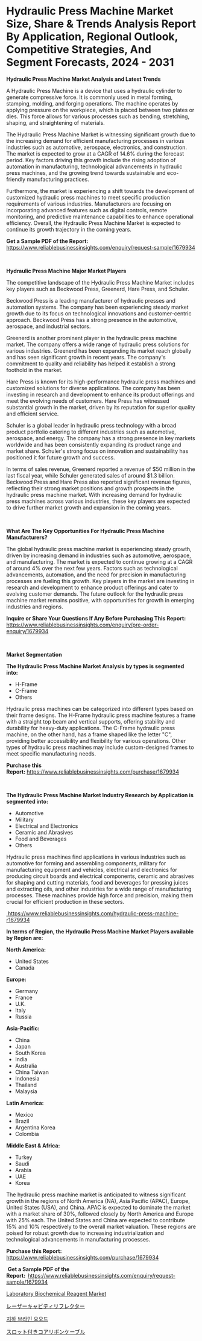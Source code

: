 <p><h1>Hydraulic Press Machine Market Size, Share & Trends Analysis Report By Application, Regional Outlook, Competitive Strategies, And Segment Forecasts, 2024 - 2031</h1></p><p><strong>Hydraulic Press Machine Market Analysis and Latest Trends</strong></p>
<p><p>A Hydraulic Press Machine is a device that uses a hydraulic cylinder to generate compressive force. It is commonly used in metal forming, stamping, molding, and forging operations. The machine operates by applying pressure on the workpiece, which is placed between two plates or dies. This force allows for various processes such as bending, stretching, shaping, and straightening of materials.</p><p>The Hydraulic Press Machine Market is witnessing significant growth due to the increasing demand for efficient manufacturing processes in various industries such as automotive, aerospace, electronics, and construction. The market is expected to grow at a CAGR of 14.6% during the forecast period. Key factors driving this growth include the rising adoption of automation in manufacturing, technological advancements in hydraulic press machines, and the growing trend towards sustainable and eco-friendly manufacturing practices.</p><p>Furthermore, the market is experiencing a shift towards the development of customized hydraulic press machines to meet specific production requirements of various industries. Manufacturers are focusing on incorporating advanced features such as digital controls, remote monitoring, and predictive maintenance capabilities to enhance operational efficiency. Overall, the Hydraulic Press Machine Market is expected to continue its growth trajectory in the coming years.</p></p>
<p><strong>Get a Sample PDF of the Report:&nbsp;</strong> <a href="https://www.reliablebusinessinsights.com/enquiry/request-sample/1679934">https://www.reliablebusinessinsights.com/enquiry/request-sample/1679934</a></p>
<p>&nbsp;</p>
<p><strong>Hydraulic Press Machine Major Market Players</strong></p>
<p><p>The competitive landscape of the Hydraulic Press Machine Market includes key players such as Beckwood Press, Greenerd, Hare Press, and Schuler. </p><p>Beckwood Press is a leading manufacturer of hydraulic presses and automation systems. The company has been experiencing steady market growth due to its focus on technological innovations and customer-centric approach. Beckwood Press has a strong presence in the automotive, aerospace, and industrial sectors.</p><p>Greenerd is another prominent player in the hydraulic press machine market. The company offers a wide range of hydraulic press solutions for various industries. Greenerd has been expanding its market reach globally and has seen significant growth in recent years. The company's commitment to quality and reliability has helped it establish a strong foothold in the market.</p><p>Hare Press is known for its high-performance hydraulic press machines and customized solutions for diverse applications. The company has been investing in research and development to enhance its product offerings and meet the evolving needs of customers. Hare Press has witnessed substantial growth in the market, driven by its reputation for superior quality and efficient service.</p><p>Schuler is a global leader in hydraulic press technology with a broad product portfolio catering to different industries such as automotive, aerospace, and energy. The company has a strong presence in key markets worldwide and has been consistently expanding its product range and market share. Schuler's strong focus on innovation and sustainability has positioned it for future growth and success.</p><p>In terms of sales revenue, Greenerd reported a revenue of $50 million in the last fiscal year, while Schuler generated sales of around $1.3 billion. Beckwood Press and Hare Press also reported significant revenue figures, reflecting their strong market positions and growth prospects in the hydraulic press machine market. With increasing demand for hydraulic press machines across various industries, these key players are expected to drive further market growth and expansion in the coming years.</p></p>
<p>&nbsp;</p>
<p><strong>What Are The Key Opportunities For Hydraulic Press Machine Manufacturers?</strong></p>
<p><p>The global hydraulic press machine market is experiencing steady growth, driven by increasing demand in industries such as automotive, aerospace, and manufacturing. The market is expected to continue growing at a CAGR of around 4% over the next few years. Factors such as technological advancements, automation, and the need for precision in manufacturing processes are fueling this growth. Key players in the market are investing in research and development to enhance product offerings and cater to evolving customer demands. The future outlook for the hydraulic press machine market remains positive, with opportunities for growth in emerging industries and regions.</p></p>
<p><strong>Inquire or Share Your Questions If Any Before Purchasing This Report:</strong> <a href="https://www.reliablebusinessinsights.com/enquiry/pre-order-enquiry/1679934">https://www.reliablebusinessinsights.com/enquiry/pre-order-enquiry/1679934</a></p>
<p>&nbsp;</p>
<p><strong>Market Segmentation</strong></p>
<p><strong>The Hydraulic Press Machine Market Analysis by types is segmented into:</strong></p>
<p><ul><li>H-Frame</li><li>C-Frame</li><li>Others</li></ul></p>
<p><p>Hydraulic press machines can be categorized into different types based on their frame designs. The H-Frame hydraulic press machine features a frame with a straight top beam and vertical supports, offering stability and durability for heavy-duty applications. The C-Frame hydraulic press machine, on the other hand, has a frame shaped like the letter "C", providing better accessibility and flexibility for various operations. Other types of hydraulic press machines may include custom-designed frames to meet specific manufacturing needs.</p></p>
<p><strong>Purchase this Report:&nbsp;</strong><a href="https://www.reliablebusinessinsights.com/purchase/1679934">https://www.reliablebusinessinsights.com/purchase/1679934</a></p>
<p>&nbsp;</p>
<p><strong>The Hydraulic Press Machine Market Industry Research by Application is segmented into:</strong></p>
<p><ul><li>Automotive</li><li>Military</li><li>Electrical and Electronics</li><li>Ceramic and Abrasives</li><li>Food and Beverages</li><li>Others</li></ul></p>
<p><p>Hydraulic press machines find applications in various industries such as automotive for forming and assembling components, military for manufacturing equipment and vehicles, electrical and electronics for producing circuit boards and electrical components, ceramic and abrasives for shaping and cutting materials, food and beverages for pressing juices and extracting oils, and other industries for a wide range of manufacturing processes. These machines provide high force and precision, making them crucial for efficient production in these sectors.</p></p>
<p><a href="https://www.reliablebusinessinsights.com/hydraulic-press-machine-r1679934">&nbsp;https://www.reliablebusinessinsights.com/hydraulic-press-machine-r1679934</a></p>
<p><strong>In terms of Region, the Hydraulic Press Machine Market Players available by Region are:</strong></p>
<p>
    <p> <strong> North America: </strong>
        <ul>
            <li>United States</li>
            <li>Canada</li>
        </ul>
        </p> 
    <p> <strong> Europe: </strong>
        <ul>
            <li>Germany</li>
            <li>France</li>
            <li>U.K.</li>
            <li>Italy</li>
            <li>Russia</li>
        </ul>
        </p> 
    <p> <strong> Asia-Pacific: </strong>
        <ul>
            <li>China</li>
            <li>Japan</li>
            <li>South Korea</li>
            <li>India</li>
            <li>Australia</li>
            <li>China Taiwan</li>
            <li>Indonesia</li>
            <li>Thailand</li>
            <li>Malaysia</li>
        </ul>
        </p> 
    <p> <strong> Latin America: </strong>
        <ul>
            <li>Mexico</li>
            <li>Brazil</li>
            <li>Argentina Korea</li>
            <li>Colombia</li>
        </ul>
        </p> 
    <p> <strong> Middle East & Africa: </strong>
        <ul>
            <li>Turkey</li>
            <li>Saudi</li>
            <li>Arabia</li>
            <li>UAE</li>
            <li>Korea</li>
        </ul>
    </p>
    </p>
<p><p>The hydraulic press machine market is anticipated to witness significant growth in the regions of North America (NA), Asia Pacific (APAC), Europe, United States (USA), and China. APAC is expected to dominate the market with a market share of 30%, followed closely by North America and Europe with 25% each. The United States and China are expected to contribute 15% and 10% respectively to the overall market valuation. These regions are poised for robust growth due to increasing industrialization and technological advancements in manufacturing processes.</p></p>
<p><strong>Purchase this Report: </strong><a href="https://www.reliablebusinessinsights.com/purchase/1679934">https://www.reliablebusinessinsights.com/purchase/1679934</a></p>
<p>&nbsp;<strong>Get a Sample PDF of the Report:&nbsp;&nbsp;</strong><a href="https://www.reliablebusinessinsights.com/enquiry/request-sample/1679934">https://www.reliablebusinessinsights.com/enquiry/request-sample/1679934</a></p>
<p><strong></strong></p>
<p><p><a href="https://github.com/LibbySpencer2018/Market-Research-Report-List-1/blob/main/laboratory-biochemical-reagent-market.md">Laboratory Biochemical Reagent Market</a></p><p><a href="https://github.com/AaronVargas43/Market-Research-Report-List-2/blob/main/6538090108173.md">レーザーキャビティリフレクター</a></p><p><a href="https://github.com/xvz497517413/Market-Research-Report-List-2/blob/main/9540984102859.md">지하 브라인 요오드</a></p><p><a href="https://github.com/CloydAbbott2023/Market-Research-Report-List-2/blob/main/7525843108174.md">スロット付きコアリボンケーブル</a></p></p>